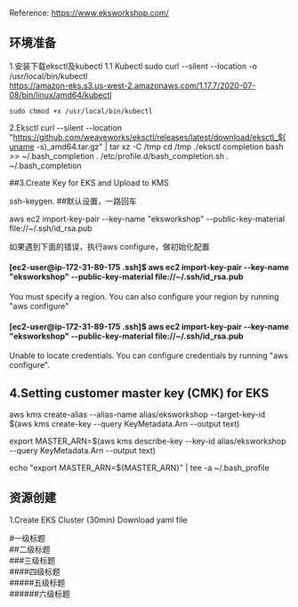 Reference:
https://www.eksworkshop.com/

环境准备
---
1.安装下载eksctl及kubectl
1.1	Kubectl
    sudo curl --silent --location -o /usr/local/bin/kubectl \
    https://amazon-eks.s3.us-west-2.amazonaws.com/1.17.7/2020-07-08/bin/linux/amd64/kubectl

    sudo chmod +x /usr/local/bin/kubectl
2.Eksctl
    curl --silent --location "https://github.com/weaveworks/eksctl/releases/latest/download/eksctl_$(uname -s)_amd64.tar.gz" | tar xz -C /tmp
    cd /tmp
    ./eksctl completion bash >> ~/.bash_completion
    . /etc/profile.d/bash_completion.sh
    . ~/.bash_completion

##3.Create Key for EKS and Upload to KMS

ssh-keygen. ##默认设置，一路回车

aws ec2 import-key-pair --key-name "eksworkshop" --public-key-material file://~/.ssh/id_rsa.pub

如果遇到下面的错误，执行aws configure，做初始化配置
#### [ec2-user@ip-172-31-89-175 .ssh]$ aws ec2 import-key-pair --key-name "eksworkshop" --public-key-material file://~/.ssh/id_rsa.pub
You must specify a region. You can also configure your region by running "aws configure"
#### [ec2-user@ip-172-31-89-175 .ssh]$ aws ec2 import-key-pair --key-name "eksworkshop" --public-key-material file://~/.ssh/id_rsa.pub
Unable to locate credentials. You can configure credentials by running "aws configure".

4.Setting customer master key (CMK) for EKS
-
aws kms create-alias --alias-name alias/eksworkshop --target-key-id $(aws kms create-key --query KeyMetadata.Arn --output text)

export MASTER_ARN=$(aws kms describe-key --key-id alias/eksworkshop --query KeyMetadata.Arn --output text)

echo "export MASTER_ARN=${MASTER_ARN}" | tee -a ~/.bash_profile

资源创建
-
1.Create EKS Cluster (30min)
Download yaml file

#一级标题  
##二级标题  
###三级标题  
####四级标题  
#####五级标题  
######六级标题  


